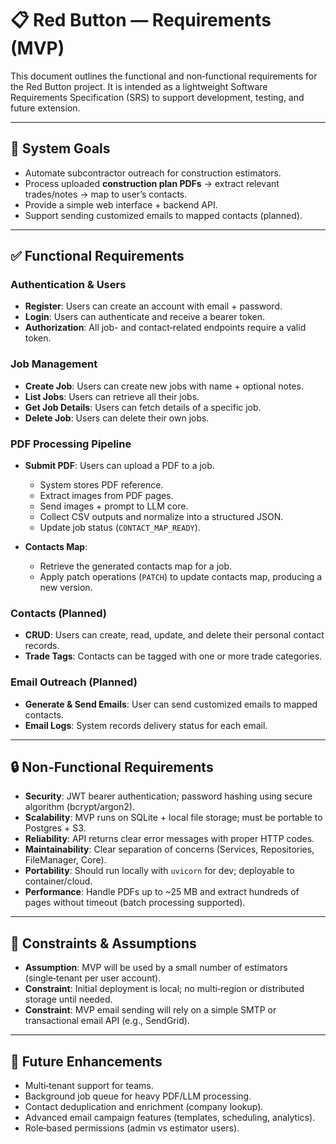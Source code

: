 # 📋 Red Button — Requirements (MVP)

This document outlines the functional and non‑functional requirements for the Red Button project. It is intended as a lightweight Software Requirements Specification (SRS) to support development, testing, and future extension.

---

## 🎯 System Goals

* Automate subcontractor outreach for construction estimators.
* Process uploaded **construction plan PDFs** → extract relevant trades/notes → map to user’s contacts.
* Provide a simple web interface + backend API.
* Support sending customized emails to mapped contacts (planned).

---

## ✅ Functional Requirements

### Authentication & Users

* **Register**: Users can create an account with email + password.
* **Login**: Users can authenticate and receive a bearer token.
* **Authorization**: All job- and contact‑related endpoints require a valid token.

### Job Management

* **Create Job**: Users can create new jobs with name + optional notes.
* **List Jobs**: Users can retrieve all their jobs.
* **Get Job Details**: Users can fetch details of a specific job.
* **Delete Job**: Users can delete their own jobs.

### PDF Processing Pipeline

* **Submit PDF**: Users can upload a PDF to a job.

  * System stores PDF reference.
  * Extract images from PDF pages.
  * Send images + prompt to LLM core.
  * Collect CSV outputs and normalize into a structured JSON.
  * Update job status (`CONTACT_MAP_READY`).
* **Contacts Map**:

  * Retrieve the generated contacts map for a job.
  * Apply patch operations (`PATCH`) to update contacts map, producing a new version.

### Contacts (Planned)

* **CRUD**: Users can create, read, update, and delete their personal contact records.
* **Trade Tags**: Contacts can be tagged with one or more trade categories.

### Email Outreach (Planned)

* **Generate & Send Emails**: User can send customized emails to mapped contacts.
* **Email Logs**: System records delivery status for each email.

---

## 🔒 Non‑Functional Requirements

* **Security**: JWT bearer authentication; password hashing using secure algorithm (bcrypt/argon2).
* **Scalability**: MVP runs on SQLite + local file storage; must be portable to Postgres + S3.
* **Reliability**: API returns clear error messages with proper HTTP codes.
* **Maintainability**: Clear separation of concerns (Services, Repositories, FileManager, Core).
* **Portability**: Should run locally with `uvicorn` for dev; deployable to container/cloud.
* **Performance**: Handle PDFs up to \~25 MB and extract hundreds of pages without timeout (batch processing supported).

---

## 📌 Constraints & Assumptions

* **Assumption**: MVP will be used by a small number of estimators (single‑tenant per user account).
* **Constraint**: Initial deployment is local; no multi‑region or distributed storage until needed.
* **Constraint**: MVP email sending will rely on a simple SMTP or transactional email API (e.g., SendGrid).

---

## 🚀 Future Enhancements

* Multi‑tenant support for teams.
* Background job queue for heavy PDF/LLM processing.
* Contact deduplication and enrichment (company lookup).
* Advanced email campaign features (templates, scheduling, analytics).
* Role‑based permissions (admin vs estimator users).

